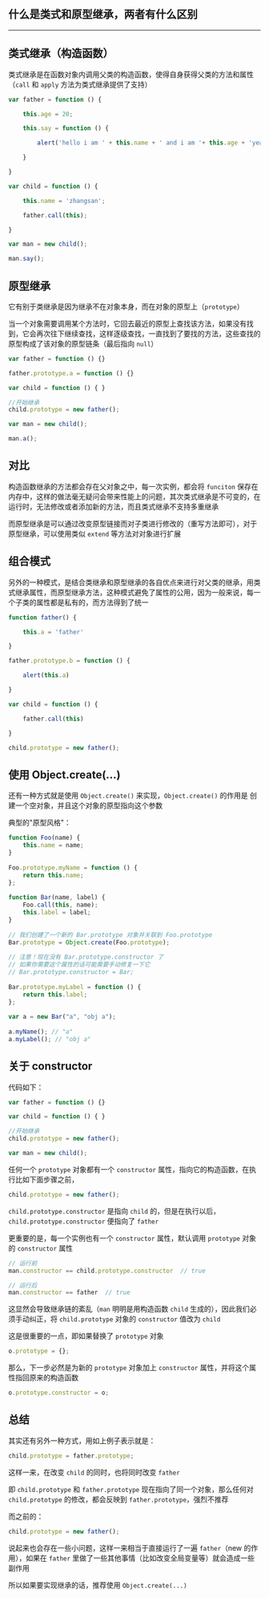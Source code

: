 ## 什么是类式和原型继承，两者有什么区别

----

## 类式继承（构造函数）

类式继承是在函数对象内调用父类的构造函数，使得自身获得父类的方法和属性（```call``` 和 ```apply``` 方法为类式继承提供了支持）

```js
var father = function () {

    this.age = 20;

    this.say = function () {

        alert('hello i am ' + this.name + ' and i am '+ this.age + 'years old');

    }

}

var child = function () {

    this.name = 'zhangsan';

    father.call(this);

}

var man = new child();

man.say();
```


## 原型继承

它有别于类继承是因为继承不在对象本身，而在对象的原型上（```prototype```）

当一个对象需要调用某个方法时，它回去最近的原型上查找该方法，如果没有找到，它会再次往下继续查找，这样逐级查找，一直找到了要找的方法，这些查找的原型构成了该对象的原型链条（最后指向 ```null```）

```js
var father = function () {}

father.prototype.a = function () {}

var child = function () { }

//开始继承
child.prototype = new father();

var man = new child();

man.a();
```


## 对比

构造函数继承的方法都会存在父对象之中，每一次实例，都会将 ```funciton``` 保存在内存中，这样的做法毫无疑问会带来性能上的问题，其次类式继承是不可变的，在运行时，无法修改或者添加新的方法，而且类式继承不支持多重继承

而原型继承是可以通过改变原型链接而对子类进行修改的（重写方法即可），对于原型继承，可以使用类似 ```extend``` 等方法对对象进行扩展


## 组合模式

另外的一种模式，是结合类继承和原型继承的各自优点来进行对父类的继承，用类式继承属性，而原型继承方法，这种模式避免了属性的公用，因为一般来说，每一个子类的属性都是私有的，而方法得到了统一

```js
function father() {

    this.a = 'father'

}

father.prototype.b = function () {

    alert(this.a)

}

var child = function () {

    father.call(this)

}

child.prototype = new father();
```


## 使用 Object.create(...)

还有一种方式就是使用 ```Object.create()``` 来实现，```Object.create()``` 的作用是 创建一个空对象，并且这个对象的原型指向这个参数

典型的"原型风格"：

```js
function Foo(name) {
    this.name = name;
}
 
Foo.prototype.myName = function () {
    return this.name;
};
 
function Bar(name, label) {
    Foo.call(this, name);
    this.label = label;
}
 
// 我们创建了一个新的 Bar.prototype 对象并关联到 Foo.prototype
Bar.prototype = Object.create(Foo.prototype);
 
// 注意！现在没有 Bar.prototype.constructor 了
// 如果你需要这个属性的话可能需要手动修复一下它
// Bar.prototype.constructor = Bar;
 
Bar.prototype.myLabel = function () {
    return this.label;
};
 
var a = new Bar("a", "obj a");
 
a.myName(); // "a"
a.myLabel(); // "obj a"
```

## 关于 constructor

代码如下：

```js
var father = function () {}

var child = function () { }

//开始继承
child.prototype = new father();

var man = new child();
```

任何一个 ```prototype``` 对象都有一个 ```constructor``` 属性，指向它的构造函数，在执行比如下面步骤之前，

```js
child.prototype = new father();
```

```child.prototype.constructor``` 是指向 ```child``` 的，但是在执行以后，```child.prototype.constructor``` 便指向了 ```father```

更重要的是，每一个实例也有一个 ```constructor``` 属性，默认调用 ```prototype``` 对象的 ```constructor``` 属性

```js
// 运行前
man.constructor == child.prototype.constructor  // true

// 运行后
man.constructor == father  // true
```

这显然会导致继承链的紊乱（```man``` 明明是用构造函数 ```child``` 生成的），因此我们必须手动纠正，将 ```child.prototype``` 对象的 ```constructor``` 值改为 ```child```

这是很重要的一点，即如果替换了 ```prototype``` 对象

```js
o.prototype = {};
```

那么，下一步必然是为新的 ```prototype``` 对象加上 ```constructor``` 属性，并将这个属性指回原来的构造函数

```js
o.prototype.constructor = o;
```

## 总结

其实还有另外一种方式，用如上例子表示就是：

```js
child.prototype = father.prototype;
```

这样一来，在改变 ```child``` 的同时，也将同时改变 ```father```

即 ```child.prototype``` 和 ```father.prototype``` 现在指向了同一个对象，那么任何对 ```child.prototype``` 的修改，都会反映到 ```father.prototype```，强烈不推荐

而之前的：

```js
child.prototype = new father();
```

说起来也会存在一些小问题，这样一来相当于直接运行了一遍 ```father```（new 的作用），如果在 ```father``` 里做了一些其他事情（比如改变全局变量等）就会造成一些副作用

所以如果要实现继承的话，推荐使用 ```Object.create(...)```

